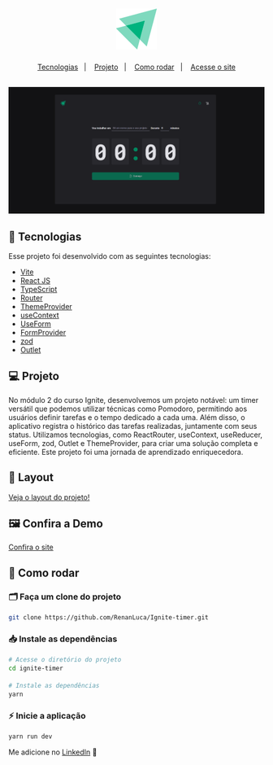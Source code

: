 <h1 align="center">
 <img src="./src/assets/ignite-logo.svg" />
</h1>
<p align="center">
  <a href="#-tecnologias">Tecnologias</a>&nbsp;&nbsp;&nbsp;|&nbsp;&nbsp;&nbsp;
  <a href="#-projeto">Projeto</a>&nbsp;&nbsp;&nbsp;|&nbsp;&nbsp;&nbsp;
  <a href="#-como-rodar">Como rodar</a>&nbsp;&nbsp;&nbsp;|&nbsp;&nbsp;&nbsp;
  <a href="https://to-do-list-delta-ashy.vercel.app" target="_blank">Acesse o site</a>
</p>

<br>

<img src="/public/assets/preview.png">



## 🚀 Tecnologias

Esse projeto foi desenvolvido com as seguintes tecnologias:

- [Vite](https://vitejs.dev/)
- [React JS](https://pt-br.reactjs.org/)
- [TypeScript](https://www.typescriptlang.org/)
- [Router](https://reactrouter.com/en/main)
- [ThemeProvider](https://luby.com.br/desenvolvimento/software/theme-provider-com-styled-components/)
- [useContext](https://react.dev/reference/react/useContext)
- [UseForm](https://react-hook-form.com/docs/useform)
- [FormProvider](https://www.react-hook-form.com/api/formprovider/)
- [zod](https://zod.dev)
- [Outlet](https://reactrouter.com/en/main/components/outlet)

## 💻 Projeto

No módulo 2 do curso Ignite, desenvolvemos um projeto notável: um timer versátil que podemos utilizar técnicas como Pomodoro, permitindo aos usuários definir tarefas e o tempo dedicado a cada uma. Além disso, o aplicativo registra o histórico das tarefas realizadas, juntamente com seus status. Utilizamos tecnologias, como ReactRouter, useContext, useReducer, useForm, zod, Outlet e ThemeProvider, para criar uma solução completa e eficiente. Este projeto foi uma jornada de aprendizado enriquecedora.

## 🧱 Layout
<p> <a href="https://www.figma.com/community/file/1127351821076435124/ignite-timer" target="_blank"> Veja o layout do projeto! </a> </p>

##  🖼 Confira a Demo

<p> <a href="https://ignite-timer-gules-three.vercel.app" target="_blank"> Confira o site </a> </p>

## 🔧 Como rodar

### 🗂 Faça um clone do projeto

```bash
git clone https://github.com/RenanLuca/Ignite-timer.git
```

### 📥 Instale as dependências
```bash
# Acesse o diretório do projeto
cd ignite-timer

# Instale as dependências
yarn 
```

### ⚡ Inicie a aplicação
```bash
yarn run dev
```

Me adicione no [LinkedIn](https://www.linkedin.com/in/renanLuca/) :wave:
